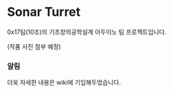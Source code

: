 # Sonar Turret
0x17팀(10조)의 기초창의공학설계 아두이노 팀 프로젝트입니다.

(작품 사진 첨부 예정)


### 알림
더욱 자세한 내용은 wiki에 기입해두었습니다.



 
